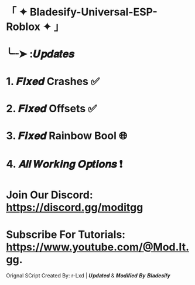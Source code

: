 # 「 ✦ Bladesify-Universal-ESP-Roblox ✦ 」

# ╰┈➤   :𝑼𝒑𝒅𝒂𝒕𝒆𝒔
# 1. 𝑭𝒊𝒙𝒆𝒅 Crashes ✅
# 2. 𝑭𝒊𝒙𝒆𝒅 Offsets ✅
# 3. 𝑭𝒊𝒙𝒆𝒅 Rainbow Bool 🌐
# 4. 𝑨𝒍𝒍 𝑾𝒐𝒓𝒌𝒊𝒏𝒈 𝑶𝒑𝒕𝒊𝒐𝒏𝒔 ❗

# Join Our Discord: https://discord.gg/moditgg
# Subscribe For Tutorials: https://www.youtube.com/@Mod.It.gg.

Orignal SCript Created By: r-Lxd | 𝑼𝒑𝒅𝒂𝒕𝒆𝒅 & 𝑴𝒐𝒅𝒊𝒇𝒊𝒆𝒅 𝑩𝒚 𝑩𝒍𝒂𝒅𝒆𝒔𝒊𝒇𝒚
